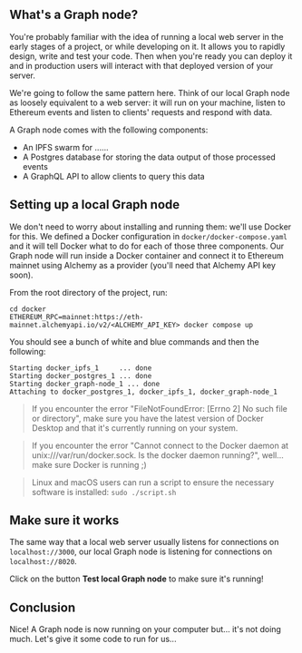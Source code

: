 ## What's a Graph node?

You're probably familiar with the idea of running a local web server in the early stages of a project, or while developing on it. It allows you to rapidly design, write and test your code. Then when you're ready you can deploy it and in production users will interact with that deployed version of your server.

We're going to follow the same pattern here. Think of our local Graph node as loosely equivalent to a web server: it will run on your machine, listen to Ethereum events and listen to clients' requests and respond with data.

A Graph node comes with the following components:
- An IPFS swarm for ......
- A Postgres database for storing the data output of those processed events
- A GraphQL API to allow clients to query this data

## Setting up a local Graph node

We don't need to worry about installing and running them: we'll use Docker for this. We defined a Docker configuration in `docker/docker-compose.yaml` and it will tell Docker what to do for each of those three components. Our Graph node will run inside a Docker container and connect it to Ethereum mainnet using Alchemy as a provider (you'll need that Alchemy API key soon).

From the root directory of the project, run:

```text
cd docker
ETHEREUM_RPC=mainnet:https://eth-mainnet.alchemyapi.io/v2/<ALCHEMY_API_KEY> docker compose up
```

You should see a bunch of white and blue commands and then the following:

```text
Starting docker_ipfs_1     ... done
Starting docker_postgres_1 ... done
Starting docker_graph-node_1 ... done
Attaching to docker_postgres_1, docker_ipfs_1, docker_graph-node_1
```

>  If you encounter the error "FileNotFoundError: [Errno 2] No such file or directory", make sure you have the latest version of Docker Desktop and that it's currently running on your system.

>  If you encounter the error "Cannot connect to the Docker daemon at unix:///var/run/docker.sock. Is the docker daemon running?", well... make sure Docker is running ;)

> Linux and macOS users can run a script to ensure the necessary software is installed: `sudo ./script.sh`

## Make sure it works

The same way that a local web server usually listens for connections on `localhost://3000`, our local Graph node is listening for connections on `localhost://8020`.

Click on the button **Test local Graph node** to make sure it's running!

## Conclusion

Nice! A Graph node is now running on your computer but... it's not doing much. Let's give it some code to run for us...